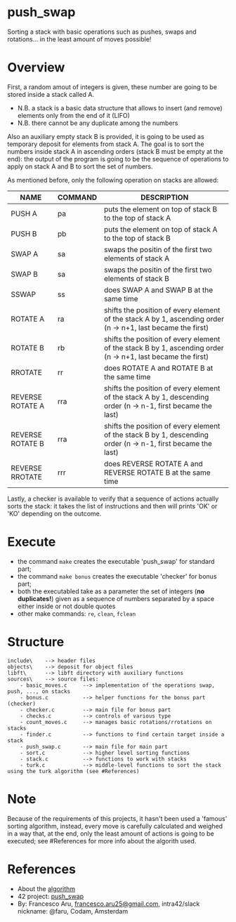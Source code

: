 # push_swap
Sorting a stack with basic operations such as pushes, swaps and rotations... in the least amount of moves possible!


# Overview
First, a random amout of integers is given, these number are going to be stored inside a stack called A.
- N.B. a stack is a basic data structure that allows to insert (and remove) elements only from the end of it (LIFO)
- N.B. there cannot be any duplicate among the numbers 

Also an auxiliary empty stack B is provided, it is going to be used as temporary deposit for elements from stack A.
The goal is to sort the numbers inside stack A in ascending orders (stack B must be empty at the end): the output of the program is going to be the sequence of operations to apply on stack A and B to sort the set of numbers.

As mentioned before, only the following operation on stacks are allowed:

| NAME	            | COMMAND |	DESCRIPTION																		    						|
|-------------------|---------|-------------------------------------------------------------------------------------------------------------|
| PUSH A            | pa      | puts the element on top of stack B to the top of stack A													|
| PUSH B            | pb      | puts the element on top of stack A to the top of stack B													|
| SWAP A            | sa      | swaps the positin of the first two elements of stack A														|
| SWAP B            | sa      | swaps the positin of the first two elements of stack B														|
| SSWAP				| ss      | does SWAP A and SWAP B at the same time																		|
| ROTATE A          | ra      | shifts the position of every element of the stack A by 1, ascending order (n -> n+1, last became the first)	|
| ROTATE B          | rb      | shifts the position of every element of the stack B by 1, ascending order (n -> n+1, last became the first) |
| RROTATE           | rr      | does ROTATE A and ROTATE B at the same time																	|
| REVERSE ROTATE A  | rra     | shifts the position of every element of the stack A by 1, descending order (n -> n-1, first became the last)|
| REVERSE ROTATE B  | rra     | shifts the position of every element of the stack B by 1, descending order (n -> n-1, first became the last)|
| REVERSE RROTATE	| rrr     | does REVERSE ROTATE A and REVERSE ROTATE B at the same time										     		|

Lastly, a checker is available to verify that a sequence of actions actually sorts the stack: it takes the list of instructions and then will prints 'OK' or 'KO' depending on the outcome.


# Execute
- the command `make` creates the executable 'push_swap' for standard part;
- the command `make bonus` creates the executable 'checker' for bonus part;
- both the executabled take as a parameter the set of integers (**no duplicates!**) given as a sequence of numbers separated by a space either inside or not double quotes
- other make commands: `re`, `clean`, `fclean`


# Structure
	include\  	--> header files
	objects\  	--> deposit for object files
	libft\    	--> libft directory with auxiliary functions
	sources\  	--> source files:
		- basic_moves.c     --> implementation of the operations swap, push, ..., on stacks
		- bonus.c           --> helper functions for the bonus part (checker)
		- checker.c         --> main file for bonus part
		- checks.c          --> controls of various type
		- count_moves.c     --> manages basic rotations/rrotations on stacks
		- finder.c          --> functions to find certain target inside a stack
		- push_swap.c       --> main file for main part
		- sort.c            --> higher level sorting functions
		- stack.c           --> functions to work with stacks
		- turk.c            --> middle-level functions to sort the stack using the turk algorithm (see #References)

# Note
Because of the requirements of this projects, it hasn't been used a 'famous' sorting algorithm, instead, every move is carefully calculated and weighed in a way that, at the end, only the least amount of actions is going to be executed; see #References for more info about the algorith used.


# References
- About the [algorithm](https://medium.com/@ayogun/push-swap-c1f5d2d41e97)
- 42 project: [push_swap](https://cdn.intra.42.fr/pdf/pdf/73983/en.subject.pdf)
- By: Francesco Aru, francesco.aru25@gmail.com, intra42/slack nickname: @faru, Codam, Amsterdam
